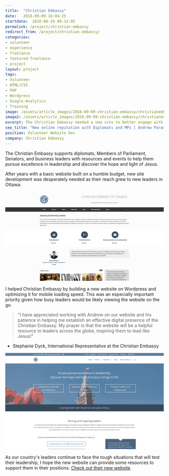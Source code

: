 ```yaml
---
title:  "Christian Embassy"
date:   2016-09-09 16:04:25
startdate:  2016-06-29 09:32:05
permalink: /project/christian-embassy
redirect_from: /project/christian-embassy/
categories:
- volunteer
- experience
- freelance
- featured-freelance
- project
layout: project
tags:
- Volunteer
- HTML/CSS
- PHP
- Wordpress
- Google-Analytics
- Training
image: /assets/article_images/2016-09-09-christian-embassy/christianembassy-new.png
image2: /assets/article_images/2016-09-09-christian-embassy/christianembassy-new-1000c.png
excerpt: The Christian Embassy needed a new site to better engage with Diplomats and Members of Parliament. Their new Wordpress site is mobile friendly and easy to edit.
seo_title: "New online reputation with Diplomats and MPs | Andrew Paradi"
position: Volunteer Website Dev
company: Christian Embassy
---
```


The Christian Embassy supports diplomats, Members of Parliament, Senators, and business leaders with resources and events to help them pursue excellence in leadership and discover the hope and light of Jesus.

After years with a basic website built on a humble budget, new site development was desperately needed as their reach grew to new leaders in Ottawa.

![Old website that didn't play too well with smartphones](/assets/article_images/2016-09-09-christian-embassy/christianembassy-old.png)

I helped Christian Embassy by building a new website on Wordpress and optimizing it for mobile loading speed. This was an especially important priority given how busy leaders would be likely viewing the website on the go.

> "I have appreciated working with Andrew on our website and his patience in helping me establish an effective digital presence of the Christian Embassy. My prayer is that the website will be a helpful resource to leaders across the globe, inspiring them to lead like Jesus!"
- Stephanie Dyck, International Representative at the Christian Embassy

![New website, completely mobile friendly!](/assets/article_images/2016-09-09-christian-embassy/christianembassy-new.png)

As our country's leaders continue to face the tough situations that will test their leadership, I hope the new website can provide some resources to support them in their positions. [Check out their new website](http://christianembassy.ca).
